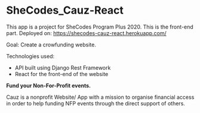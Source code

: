 # SheCodes_Cauz-React

This app is a project for SheCodes Program Plus 2020.
This is the front-end part.
Deployed on: https://shecodes-cauz-react.herokuapp.com/ 

Goal: Create a crowfunding website.

Technologies used:
- API built using Django Rest Framework
- React for the front-end of the website

**Fund your Non-For-Profit events.**

Cauz is a nonprofit Website/ App with a mission to organise financial access in order to help funding NFP events through the direct support of others.

